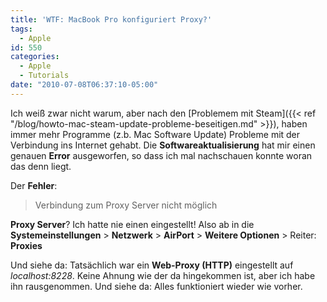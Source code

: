 ```yaml
---
title: 'WTF: MacBook Pro konfiguriert Proxy?'
tags:
  - Apple
id: 550
categories:
  - Apple
  - Tutorials
date: "2010-07-08T06:37:10-05:00"
---
```


Ich weiß zwar nicht warum, aber nach den [Problemem mit Steam]({{< ref "/blog/howto-mac-steam-update-probleme-beseitigen.md" >}}), haben immer mehr Programme (z.b. Mac Software Update) Probleme mit der Verbindung ins Internet gehabt. Die **Softwareaktualisierung** hat mir einen genauen **Error** ausgeworfen, so dass ich mal nachschauen konnte woran das denn liegt.

Der **Fehler**:

> Verbindung zum Proxy Server nicht möglich

**Proxy Server**? Ich hatte nie einen eingestellt!
Also ab in die **Systemeinstellungen** > **Netzwerk** > **AirPort** > **Weitere Optionen** > Reiter: **Proxies**

Und siehe da: Tatsächlich war ein **Web-Proxy (HTTP)** eingestellt auf _localhost:8228_. Keine Ahnung wie der da hingekommen ist, aber ich habe ihn rausgenommen. Und siehe da: Alles funktioniert wieder wie vorher.
